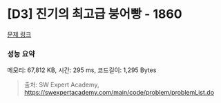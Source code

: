 # [D3] 진기의 최고급 붕어빵 - 1860 

[문제 링크](https://swexpertacademy.com/main/code/problem/problemDetail.do?contestProbId=AV5LsaaqDzYDFAXc) 

### 성능 요약

메모리: 67,812 KB, 시간: 295 ms, 코드길이: 1,295 Bytes



> 출처: SW Expert Academy, https://swexpertacademy.com/main/code/problem/problemList.do